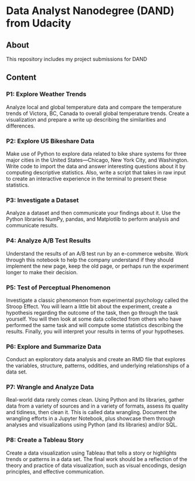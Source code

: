 # Data Analyst Nanodegree (DAND) from Udacity

## About

This repository includes my project submissions for DAND

## Content

### P1: Explore Weather Trends

Analyze local and global temperature data and compare the temperature trends of Victora, BC, Canada to overall global temperature trends.  Create a visualization and prepare a write up describing the similarities and differences.

### P2: Explore US Bikeshare Data

Make use of Python to explore data related to bike share systems for three major cities in the United States—Chicago, New York City, and Washington. Write code to import the data and answer interesting questions about it by computing descriptive statistics. Also, write a script that takes in raw input to create an interactive experience in the terminal to present these statistics.

### P3: Investigate a Dataset

Analyze a dataset and then communicate your findings about it. Use the Python libraries NumPy, pandas, and Matplotlib to perform analysis and communicate results.

### P4: Analyze A/B Test Results

Understand the results of an A/B test run by an e-commerce website. Work through this notebook to help the company understand if they should implement the new page, keep the old page, or perhaps run the experiment longer to make their decision.

### P5: Test of Perceptual Phenomenon

Investigate a classic phenomenon from experimental psychology called the Stroop Effect. You will learn a little bit about the experiment, create a hypothesis regarding the outcome of the task, then go through the task yourself. You will then look at some data collected from others who have performed the same task and will compute some statistics describing the results. Finally, you will interpret your results in terms of your hypotheses.

### P6: Explore and Summarize Data

Conduct an exploratory data analysis and create an RMD file that explores the variables, structure, patterns, oddities, and underlying relationships of a data set.

### P7: Wrangle and Analyze Data

Real-world data rarely comes clean. Using Python and its libraries, gather data from a variety of sources and in a variety of formats, assess its quality and tidiness, then clean it. This is called data wrangling. Document the wrangling efforts in a Jupyter Notebook, plus showcase them through analyses and visualizations using Python (and its libraries) and/or SQL.

### P8: Create a Tableau Story

Create a data visualization using Tableau that tells a story or highlights trends or patterns in a data set. The final work should be a reflection of the theory and practice of data visualization, such as visual encodings, design principles, and effective communication.

